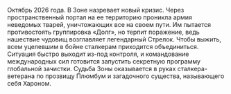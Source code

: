 <!--2016-11-28 21:46:01-->
Октябрь 2026 года. В Зоне назревает новый кризис. Через пространственный портал на ее территорию проникла армия неведомых тварей, уничтожающих все на своем пути. Им пытается противостоять группировка «Долг», но терпит поражение, ведь нашествие чудовищ возглавляет легендарный Стрелок. Чтобы выжить, всем уцелевшим в бойне сталкерам приходится объединиться. Ситуация быстро выходит из-под контроля, и командование международных сил готовится запустить секретную программу глобальной зачистки. Судьба Зоны оказывается в руках сталкера-ветерана по прозвищу Плюмбум и загадочного существа, называющего себя Хароном.